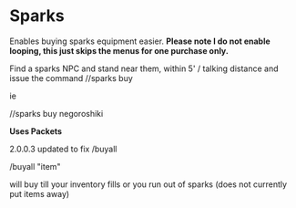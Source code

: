 # Sparks

Enables buying sparks equipment easier. **Please note I do not enable looping, this just skips the menus for one purchase only.**


Find a sparks NPC and stand near them, within 5' / talking distance and issue the command
//sparks buy <item>

ie

//sparks buy negoroshiki


**Uses Packets**


2.0.0.3 updated to fix /buyall

/buyall "item"

will buy till your inventory fills or you run out of sparks (does not currently put items away)
